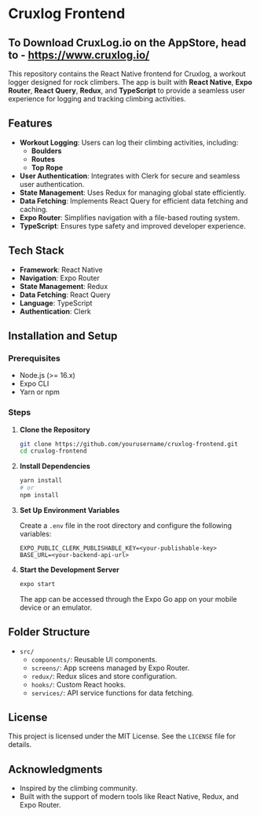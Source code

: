 # Cruxlog Frontend
## To Download CruxLog.io on the AppStore, head to - https://www.cruxlog.io/

This repository contains the React Native frontend for Cruxlog, a workout logger designed for rock climbers. The app is built with **React Native**, **Expo Router**, **React Query**, **Redux**, and **TypeScript** to provide a seamless user experience for logging and tracking climbing activities.

## Features

- **Workout Logging**: Users can log their climbing activities, including:
  - **Boulders**
  - **Routes**
  - **Top Rope**
- **User Authentication**: Integrates with Clerk for secure and seamless user authentication.
- **State Management**: Uses Redux for managing global state efficiently.
- **Data Fetching**: Implements React Query for efficient data fetching and caching.
- **Expo Router**: Simplifies navigation with a file-based routing system.
- **TypeScript**: Ensures type safety and improved developer experience.

## Tech Stack

- **Framework**: React Native
- **Navigation**: Expo Router
- **State Management**: Redux
- **Data Fetching**: React Query
- **Language**: TypeScript
- **Authentication**: Clerk

## Installation and Setup

### Prerequisites

- Node.js (>= 16.x)
- Expo CLI
- Yarn or npm

### Steps

1. **Clone the Repository**

   ```bash
   git clone https://github.com/yourusername/cruxlog-frontend.git
   cd cruxlog-frontend
   ```

2. **Install Dependencies**

   ```bash
   yarn install
   # or
   npm install
   ```

3. **Set Up Environment Variables**

   Create a `.env` file in the root directory and configure the following variables:

   ```env
   EXPO_PUBLIC_CLERK_PUBLISHABLE_KEY=<your-publishable-key>
   BASE_URL=<your-backend-api-url>
   ```

4. **Start the Development Server**

   ```bash
   expo start
   ```

   The app can be accessed through the Expo Go app on your mobile device or an emulator.

## Folder Structure

- `src/`
  - `components/`: Reusable UI components.
  - `screens/`: App screens managed by Expo Router.
  - `redux/`: Redux slices and store configuration.
  - `hooks/`: Custom React hooks.
  - `services/`: API service functions for data fetching.

## License

This project is licensed under the MIT License. See the `LICENSE` file for details.

## Acknowledgments

- Inspired by the climbing community.
- Built with the support of modern tools like React Native, Redux, and Expo Router.

